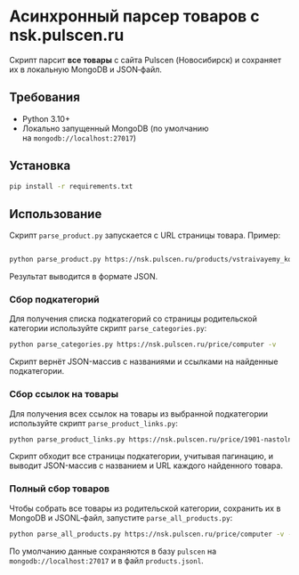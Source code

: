 # Асинхронный парсер товаров с nsk.pulscen.ru

Скрипт парсит **все товары** с сайта Pulscen (Новосибирск) и сохраняет их в локальную MongoDB и JSON‑файл.

## Требования

- Python 3.10+
- Локально запущенный MongoDB (по умолчанию на `mongodb://localhost:27017`)

## Установка

```bash
pip install -r requirements.txt
```

## Использование

Скрипт `parse_product.py` запускается с URL страницы товара.
Пример:

```bash

python parse_product.py https://nsk.pulscen.ru/products/vstraivayemy_kompyuter_na_din_reyku_np_6111_l2_j6412_4g_ssd512g_271899908 -v

```

Результат выводится в формате JSON.

### Сбор подкатегорий

Для получения списка подкатегорий со страницы родительской категории используйте скрипт `parse_categories.py`:

```bash
python parse_categories.py https://nsk.pulscen.ru/price/computer -v
```

Скрипт вернёт JSON-массив с названиями и ссылками на найденные подкатегории.

### Сбор ссылок на товары

Для получения всех ссылок на товары из выбранной подкатегории используйте
скрипт `parse_product_links.py`:

```bash
python parse_product_links.py https://nsk.pulscen.ru/price/1901-nastolnye-kompjutery -v
```

Скрипт обходит все страницы подкатегории, учитывая пагинацию, и выводит
JSON-массив с названием и URL каждого найденного товара.

### Полный сбор товаров

Чтобы собрать все товары из родительской категории, сохранить их в MongoDB и JSONL‑файл, запустите `parse_all_products.py`:

```bash
python parse_all_products.py https://nsk.pulscen.ru/price/computer -v -o products.jsonl
```

По умолчанию данные сохраняются в базу `pulscen` на `mongodb://localhost:27017` и в файл `products.jsonl`.

